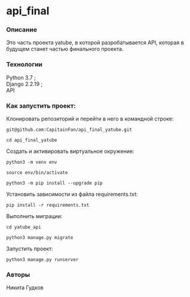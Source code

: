 # api_final
### Описание
Это часть проекта yatube, в которой разробатывается API, которая в будущем станет частью финального проекта. 
### Технологии
Python 3.7 ;  
Django 2.2.19 ;  
API
### Как запустить проект:

Клонировать репозиторий и перейти в него в командной строке:

```
git@github.com:CapitainFan/api_final_yatube.git
```

```
cd api_final_yatube
```

Cоздать и активировать виртуальное окружение:

```
python3 -m venv env
```

```
source env/bin/activate
```

```
python3 -m pip install --upgrade pip
```

Установить зависимости из файла requirements.txt:

```
pip install -r requirements.txt
```

Выполнить миграции:

```
cd yatube_api
```

```
python3 manage.py migrate
```

Запустить проект:

```
python3 manage.py runserver
```

### Авторы
Никита Гудков

